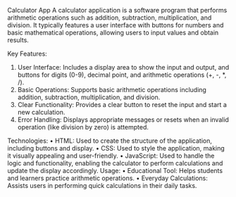 Calculator App
A calculator application is a software program that performs arithmetic operations such as addition, subtraction, multiplication, and division. It typically features a user interface with buttons for numbers and basic mathematical operations, allowing users to input values and obtain results.

Key Features:
1.	User Interface: Includes a display area to show the input and output, and buttons for digits (0-9), decimal point, and arithmetic operations (+, -, *, /).
2.	Basic Operations: Supports basic arithmetic operations including addition, subtraction, multiplication, and division.
3.	Clear Functionality: Provides a clear button to reset the input and start a new calculation.
4.	Error Handling: Displays appropriate messages or resets when an invalid operation (like division by zero) is attempted.

Technologies:
•	HTML: Used to create the structure of the application, including buttons and display.
•	CSS: Used to style the application, making it visually appealing and user-friendly.
•	JavaScript: Used to handle the logic and functionality, enabling the calculator to perform calculations and update the display accordingly.
Usage:
•	Educational Tool: Helps students and learners practice arithmetic operations.
•	Everyday Calculations: Assists users in performing quick calculations in their daily tasks.

